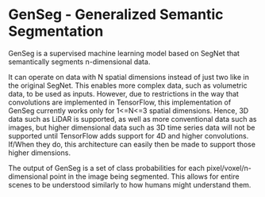 # GenSeg - Generalized Semantic Segmentation

GenSeg is a supervised machine learning model based on SegNet that
semantically segments n-dimensional data.

It can operate on data with N spatial dimensions instead of just two
like in the original SegNet. This enables more complex data, such as
volumetric data, to be used as inputs. However, due to restrictions in
the way that convolutions are implemented in TensorFlow, this
implementation of GenSeg currently works only for 1<=N<=3 spatial
dimensions. Hence, 3D data such as LiDAR is supported, as well as more
conventional data such as images, but higher dimensional data such as 3D time series
data will not be supported until TensorFlow adds support for 4D and
higher convolutions. If/When they do, this architecture can easily then
be made to support those higher dimensions.

The output of GenSeg is a set of class probabilities for each
pixel/voxel/n-dimensional point in the image being segmented. This
allows for entire scenes to be understood similarly to how humans might
understand them.